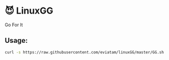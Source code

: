 # :smiling_imp: LinuxGG
Go For It
## Usage:
``` bash
curl -s https://raw.githubusercontent.com/eviatam/linuxGG/master/GG.sh|bash
```
